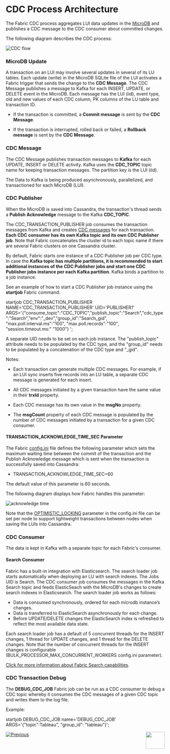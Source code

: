 # CDC Process Architecture

The Fabric CDC process aggregates LUI data updates in the [MicroDB](/articles/02_fabric_architecture/01_fabric_architecture_overview.md#211-microdb-) and publishes a CDC message to the CDC consumer about committed changes. 

The following diagram describes the CDC process:

![CDC flow](images/cdc_data_flow_diagram.png)

### MicroDB Update

A transaction on an LUI may involve several updates in several of its LU tables. Each update (write) in the MicroDB SQLite file of the LUI activates a Fabric trigger that sends the change to the **CDC Message**. The CDC Message publishes a message to Kafka for each INSERT, UPDATE, or DELETE event in the MicroDB. Each message has the LUI (iid), event type, old and new values of each CDC column, PK columns of the LU table and transaction ID.

-  If the transaction is committed, a **Commit message** is sent by the **CDC Message**. 

-  If the transaction is interrupted, rolled back or failed, a **Rollback message** is sent by the **CDC Message**. 

### CDC Message

The CDC Message publishes transaction messages to **Kafka**  for each UPDATE, INSERT or DELETE activity. Kafka uses the **CDC_TOPIC**  topic name for keeping transaction messages. The partition key is the LUI (iid).

The Data to Kafka is being produced asynchronously, parallelized, and transactioned for each MicroDB (LUI).


### CDC Publisher

When the MicroDB is saved into Cassandra, the transaction's thread sends a **Publish Acknowledge**  message to the Kafka **CDC_TOPIC**. 

The CDC_TRANSACTION_PUBLISHER job consumes the transaction messages from Kafka and creates [CDC messages](03_cdc_messages.md) for each transaction. **Each CDC consumer has its own Kafka topic and its own CDC Publisher job**. 
Note that Fabric concatenates the cluster id to each topic name if there are several Fabric clusters on one Cassandra cluster.

By default, Fabric starts one instance of a  CDC Publisher job per CDC type. In case the **Kafka topic has multiple partitions, it is recommended to start additional instances of the CDC Publisher jobs and start one CDC Publisher jobs instance per each Kafka partition**. Kafka binds a partition to a job instance. 

See an example of how to start a CDC Publisher job instance using the **startjob** Fabric command:

startjob CDC_TRANSACTION_PUBLISHER NAME='CDC_TRANSACTION_PUBLISHER' UID='PUBLISHER1' ARGS='{"consume_topic":"CDC_TOPIC","publish_topic":"Search","cdc_type":"Search","env":"_dev","group_id":"Search_gid", "max.poll.interval.ms":"100", "max.poll.records":"100", "session.timeout.ms:" "1000"} ';

A separate UID needs to be set on each job instance. The "publish_topic" attribute needs to be populated by the CDC type, and the "group_id" needs to be populated by a concatenation of the CDC type and "_gid".

Notes: 

- Each transaction can generate multiple CDC messages. For example, if an LUI sync inserts five records into an LU table, a separate CDC message is generated for each insert.

- All CDC messages initiated by a given transaction have the same value in their **trxId** property.

- Each CDC message has its own value in the **msgNo** property.

- The **msgCount** property of each CDC message is populated by the number of CDC messages initiated by a transaction for a given CDC consumer. 

  


#### TRANSACTION_ACKNOWLEDGE_TIME_SEC Parameter

The Fabric [config.ini](/articles/02_fabric_architecture/05_fabric_main_configuration_files.md#configini) file defines the following parameter which sets the maximum waiting time between the commit of the transaction and the Publish Acknowledge message which is sent when the transaction is successfully saved into Cassandra: 

- TRANSACTION_ACKNOWLEDGE_TIME_SEC=60

The default value of this parameter is 60 seconds.

The following diagram displays how Fabric handles this parameter:

![acknowledge time](images/cdc_publish_acknowledge_time_seq.png)

Note that the [OPTIMISTIC_LOCKING](/articles/23_fabric_transactions/02_fabric_transactions.md) parameter in the config.ini file can be set per node to support lightweight transactions between nodes when saving the LUIs into Cassandra.

### CDC Consumer

The data is kept in Kafka with a separate topic for each Fabric's consumer.

#### Search Consumer
Fabric has a built-in integration with Elasticsearch. The search loader job starts automatically when deploying an LU with search indexes. The Jobs UID is Search. The CDC consumer job consumes the messages in the Kafka Search topic and feeds ElasticSeach with the MicroDB's changes to create search indexes in Elasticsearch. The search loader job works as follows:

- Data is consumed synchronously, ordered for each microdb instance’s changes.
- Data is transferred to ElasticSearch asynchronously for each change.
- Before UPDATE/DELETE changes the ElasticSearch index is refreshed to reflect the most available data state.
  
Each search loader job has a default of 5 concurrent threads for the INSERT changes, 1 thread for UPDATE changes, and 1 thread for the DELETE changes. Note that the number of concurrent threads for the INSERT changes is configurable (BULK_PROCESSOR_MAX_CONCURRENT_WORKERS config.ini parameter).

[Click for more information about Fabric Search capabilities](cdc_consumers/search/01_search_overview_and_use_cases.md).

### CDC Transaction Debug 

The **DEBUG_CDC_JOB** Fabric job can be run as a CDC consumer to debug a CDC topic whereby it consumes the CDC messages of a given CDC topic and writes them to the log file. 

Example: 

startjob DEBUG_CDC_JOB name='DEBUG_CDC_JOB' ARGS='{"topic":Tableau", "group_id": "tableau"}';



[![Previous](/articles/images/Previous.png)](01_change_data_capture_overview.md)[<img align="right" width="60" height="54" src="/articles/images/Next.png">](03_cdc_messages.md)
